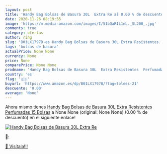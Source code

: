 ```yaml
---
layout: post
title: 'Handy Bag Bolsas de Basura 30L  Extra Re al 0.00 % de descuento'
date: 2020-11-26 08:19:55
image: 'https://m.media-amazon.com/images/I/51bQaRIL1nL._SL200_.jpg'
comments: true
category: ofertas
author: ring
slug: 'B01LX1797B-es Handy Bag Bolsas de Basura 30L Extra Resistentes...'
tags: 'bolsas de basura'
actualPrice: None None
currency: None
price: None
comparePrice: None None
prodname: 'Handy Bag Bolsas de Basura 30L  Extra Resistentes  Perfumadas  15 Bolsas'
country: 'es'
flag: '🇪🇸'
buyurl: 'https://www.amazon.es/dp/B01LX1797B/?tag=tolees-21'
descuento: '0.00'
average: 'None'
---
```


Ahora mismo tienes [Handy Bag Bolsas de Basura 30L  Extra Resistentes  Perfumadas  15 Bolsas](https://www.amazon.es/dp/B01LX1797B/?tag=tolees-21) a None None (original: None None) (0.00 %  de descuento) en el siguiente enlace!

[![Handy Bag Bolsas de Basura 30L  Extra Re](https://m.media-amazon.com/images/I/51bQaRIL1nL._SL200_.jpg)](https://www.amazon.es/dp/B01LX1797B/?tag=tolees-21)

🔎:


[🛒 Visítala!!!](https://www.amazon.es/dp/B01LX1797B/?tag=tolees-21)
